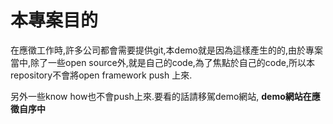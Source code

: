 #### <i class="icon-file"></i>
本專案目的
===================

在應徵工作時,許多公司都會需要提供git,本demo就是因為這樣產生的的,由於專案當中,除了一些open source外,就是自己的code<i class="icon-pencil"></i>,為了焦點於自己的code,所以本repository不會將open framework push 上來.

另外一些know how也不會push上來.要看的話請移駕demo網站, **demo網站在應徵自序中**